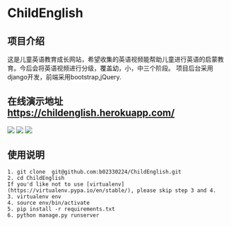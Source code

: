 # ChildEnglish
## 项目介绍
这是儿童英语教育成长网站，希望收集的英语视频能帮助儿童进行英语的启蒙教育。今后会将英语视频进行分级，覆盖幼，小，中三个阶段。
项目后台采用django开发，前端采用bootstrap,jQuery.

## 在线演示地址 https://childenglish.herokuapp.com/
![](https://github.com/b02330224/ChildEnglish/tree/master/screenshots/index.png)
![](https://github.com/b02330224/ChildEnglish/tree/master/screenshots/videoplay.png)
![](https://github.com/b02330224/ChildEnglish/tree/master/screenshots/storylist.png)

## 使用说明
```
1. git clone  git@github.com:b02330224/ChildEnglish.git
2. cd ChildEnglish
If you'd like not to use [virtualenv](https://virtualenv.pypa.io/en/stable/), please skip step 3 and 4.
3. virtualenv env
4. source env/bin/activate
5. pip install -r requirements.txt
6. python manage.py runserver
```
